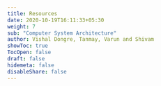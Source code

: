 ```yaml
---
title: Resources
date: 2020-10-19T16:11:33+05:30
weight: 7
sub: "Computer System Architecture"
author: Vishal Dongre, Tanmay, Varun and Shivam
showToc: true
TocOpen: false
draft: false
hidemeta: false
disableShare: false
---
```

